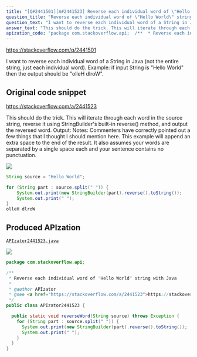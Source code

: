 ```yaml
---
title: "[Q#2441501][A#2441523] Reverse each individual word of \"Hello World\" string with Java"
question_title: "Reverse each individual word of \"Hello World\" string with Java"
question_text: "I want to reverse each individual word of a String in Java (not the entire string, just each individual word). Example: if input String is \"Hello World\" then the output should be \"olleH dlroW\"."
answer_text: "This should do the trick. This will iterate through each word in the source string, reverse it using StringBuilder's built-in reverse() method, and output the reversed word. Output: Notes: Commenters have correctly pointed out a few things that I thought I should mention here. This example will append an extra space to the end of the result. It also assumes your words are separated by a single space each and your sentence contains no punctuation."
apization_code: "package com.stackoverflow.api;  /**  * Reverse each individual word of \"Hello World\" string with Java  *  * @author APIzator  * @see <a href=\"https://stackoverflow.com/a/2441523\">https://stackoverflow.com/a/2441523</a>  */ public class APIzator2441523 {    public static void reverseWord(String source) throws Exception {     for (String part : source.split(\" \")) {       System.out.print(new StringBuilder(part).reverse().toString());       System.out.print(\" \");     }   } }"
---
```


https://stackoverflow.com/q/2441501

I want to reverse each individual word of a String in Java (not the entire string, just each individual word).
Example: if input String is &quot;Hello World&quot; then the output should be &quot;olleH dlroW&quot;.



## Original code snippet

https://stackoverflow.com/a/2441523

This should do the trick. This will iterate through each word in the source string, reverse it using StringBuilder&#x27;s built-in reverse() method, and output the reversed word.
Output:
Notes: Commenters have correctly pointed out a few things that I thought I should mention here. This example will append an extra space to the end of the result. It also assumes your words are separated by a single space each and your sentence contains no punctuation.

<div class="code-logo"><img src="/stackoverflow.png" /></div>

```java
String source = "Hello World";

for (String part : source.split(" ")) {
    System.out.print(new StringBuilder(part).reverse().toString());
    System.out.print(" ");
}
olleH dlroW
```

## Produced APIzation

[`APIzator2441523.java`](https://github.com/pasqualesalza/apization/raw/main/data/search/APIzator2441523.java)

<div class="code-logo"><img src="/apizator.png" /></div>

```java
package com.stackoverflow.api;

/**
 * Reverse each individual word of "Hello World" string with Java
 *
 * @author APIzator
 * @see <a href="https://stackoverflow.com/a/2441523">https://stackoverflow.com/a/2441523</a>
 */
public class APIzator2441523 {

  public static void reverseWord(String source) throws Exception {
    for (String part : source.split(" ")) {
      System.out.print(new StringBuilder(part).reverse().toString());
      System.out.print(" ");
    }
  }
}

```